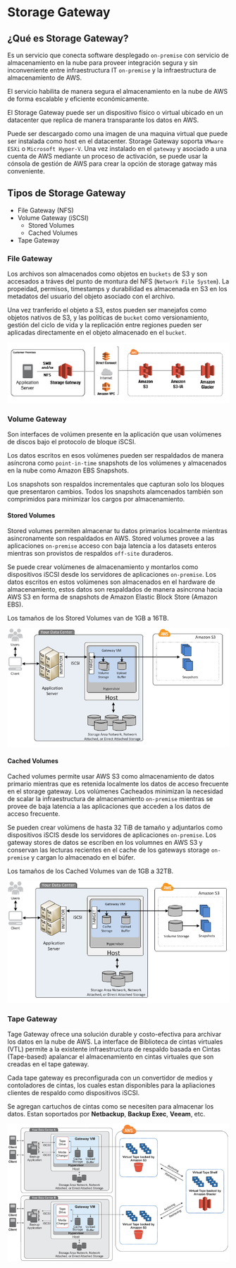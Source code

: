 # Storage Gateway

## ¿Qué es Storage Gateway?

Es un servicio que conecta software desplegado `on-premise` con servicio de almacenamiento en la nube para proveer integración segura y sin inconveniente entre infraestructura IT `on-premise` y la infraestructura de almacenamiento de AWS.

El servicio habilita de manera segura el almacenamiento en la nube de AWS de forma escalable y eficiente económicamente.

El Storage Gateway puede ser un dispositivo físico o virtual ubicado en un datacenter que replica de manera transparante los datos en AWS.

Puede ser descargado como una imagen de una maquina virtual que puede ser instalada como host en el datacenter. Storage Gateway soporta `VMware ESXi` o `Microsoft Hyper-V`. Una vez instalado en el `gateway` y asociado a una cuenta de AWS mediante un proceso de activación, se puede usar la cónsola de gestión de AWS para crear la opción de storage gatway más conveniente.


## Tipos de Storage Gateway

* File Gateway (NFS)
* Volume Gateway (iSCSI)
  * Stored Volumes
  * Cached Volumes
* Tape Gateway

### File Gateway

Los archivos son almacenados como objetos en `buckets` de S3 y son accesados a tráves del punto de montura del NFS (`Network File System`). La propeidad, permisos, timestamps y durabilidad es almacenada en S3 en los metadatos del usuario del objeto asociado con el archivo.

Una vez tranferido el objeto a S3, estos pueden ser manejafos como objetos nativos de S3, y las políticas de `bucket` como versionamiento, gestión del ciclo de vida y la replicación entre regiones pueden ser aplicadas directamente en el objeto almacenado en el `bucket`.

![file-gateway](file-gateway-concepts-diagram.png)

### Volume Gateway

Son interfaces de volúmen presente en la aplicación que usan volúmenes de discos bajo el protocolo de bloque iSCSI.

Los datos escritos en esos volúmenes pueden ser respaldados de manera asíncrona como `point-in-time` snapshots de los volúmenes y almacenados en la nube como Amazon EBS Snapshots.

Los snapshots son respaldos incrementales que capturan solo los bloques que presentaron cambios. Todos los snapshots alamcenados también son comprimidos para minimizar los cargos por almacenamiento.

#### Stored Volumes

Stored volumes permiten almacenar tu datos primarios localmente mientras asincronamente son respaldados en AWS. Stored volumes provee a las aplicaciones `on-premise` acceso con baja latencia a los datasets enteros mientras son provistos de respaldos `off-site` duraderos.

Se puede crear volúmenes de almacenamiento y montarlos como dispositivos iSCSI desde los servidores de aplicaciones `on-premise`. Los datos escritos en estos volúmenes son almacenados en el hardware de almacenamiento, estos datos son respaldados de manera asincrona hacia AWS S3 en forma de snapshots de Amazon Elastic Block Store (Amazon EBS).

Los tamaños de los Stored Volumes van de 1GB a 16TB.

![aws-storage-gateway-stored-diagram](aws-storage-gateway-stored-diagram.png)

#### Cached Volumes

Cached volumes permite usar AWS S3 como almacenamiento de datos primario mientras que es retenida localmente los datos de acceso frecuente en el storage gateway. Los volúmenes Cacheados minimizan la necesidad de scalar la infraestructura de almacenamiento `on-premise` mientras se provee de baja latencia a las aplicaciones que acceden a los datos de acceso frecuente.

Se pueden crear volúmens de hasta 32 TiB de tamaño y adjuntarlos como dispositivos iSCIS desde los servidores de aplicaciones `on-premise`. Los gateway stores de datos se escriben en los volumnes en AWS S3 y conservan las lecturas recientes en el cache de los gateways storage `on-premise` y cargan lo almacenado en el búfer.

Los tamaños de los Cached Volumes van de 1GB a 32TB.

![aws-storage-gateway-cached-diagram](aws-storage-gateway-cached-diagram.png)


### Tape Gateway

Tage Gateway ofrece una solución durable y costo-efectiva para archivar los datos en la nube de AWS. La interface de Biblioteca de cintas virtuales (VTL) permite a la existente infraestructura de respaldo basada en Cintas (Tape-based) apalancar el almacenamiento en cintas virtuales que son creadas en el tape gateway.

Cada tape gateway es preconfigurada con un convertidor de medios y contoladores de cintas, los cuales estan disponibles para la apliaciones clientes de respaldo como dispositivos iSCSI.

Se agregan cartuchos de cintas como se necesiten para almacenar los datos. Estan soportados por **Netbackup**, **Backup Exec**, **Veeam**, etc.

![Gateway-VTL-Architecture2-diagram](Gateway-VTL-Architecture2-diagram.png)